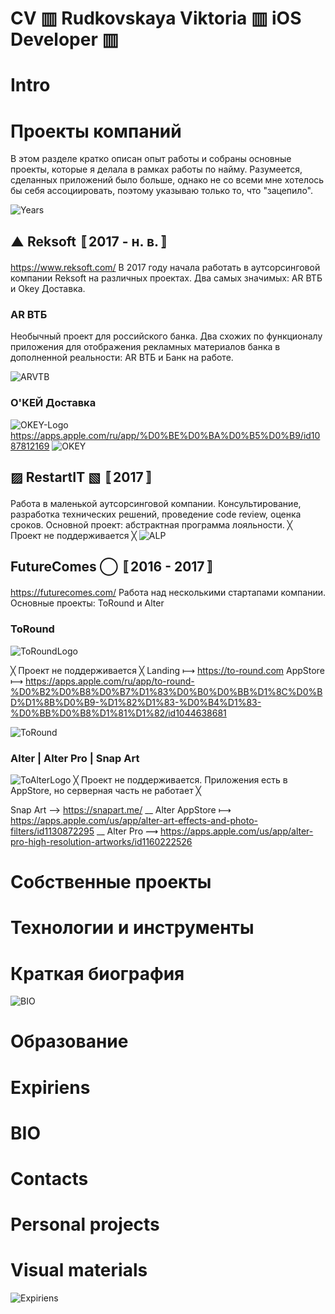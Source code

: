 # CV ▥ Rudkovskaya Viktoria ▥ iOS Developer ▥

# Intro

# Проекты компаний
В этом разделе  кратко описан опыт работы и собраны основные проекты, которые я делала в рамках работы по найму. Разумеется, сделанных приложений было больше, однако не со всеми мне хотелось бы себя ассоциировать, поэтому указываю только то, что "зацепило". 

![Years](https://github.com/VikRudkovskaya/CV/raw/master/Screens/exp-years.png)

## ▲ Reksoft 〚2017 - н. в.〛
https://www.reksoft.com/
В 2017 году начала работать в аутсорсинговой компании Reksoft на различных проектах. Два самых значимых: AR ВТБ  и Okey Доставка.

### AR ВТБ
Необычный проект для российского банка.
Два схожих по функционалу приложения для отображения рекламных материалов банка в дополненной реальности: AR ВТБ и Банк на работе.

![ARVTB](https://github.com/VikRudkovskaya/CV/raw/master/Screens/Exp-ARVTB-v4.png)

### О'КЕЙ Доставка
![OKEY-Logo](https://github.com/VikRudkovskaya/CV/raw/master/Screens/Logo-Okey.png)
https://apps.apple.com/ru/app/%D0%BE%D0%BA%D0%B5%D0%B9/id1087812169
![OKEY](https://github.com/VikRudkovskaya/CV/raw/master/Screens/Exp-Okey-v3.png)

## ▨ RestartIT ▧ 〚2017〛
Работа в маленькой аутсорсинговой компании. Консультирование, разработка технических решений, проведение code review, оценка сроков. Основной проект: абстрактная программа лояльности.
╳ Проект не поддерживается ╳
![ALP](https://github.com/VikRudkovskaya/CV/raw/master/Screens/Exp-AbstractLoyaltyProgramm-v4.png)

## FutureComes ◯ 〚2016 - 2017〛
https://futurecomes.com/ 
Работа над несколькими стартапами компании. Основные проекты: ToRound и Alter

### ToRound
![ToRoundLogo](https://github.com/VikRudkovskaya/CV/raw/master/Screens/Logo-ToRound-v2.png)

╳ Проект не поддерживается ╳
Landing ⟼ https://to-round.com
AppStore ⟼ https://apps.apple.com/ru/app/to-round-%D0%B2%D0%B8%D0%B7%D1%83%D0%B0%D0%BB%D1%8C%D0%BD%D1%8B%D0%B9-%D1%82%D1%83-%D0%B4%D1%83-%D0%BB%D0%B8%D1%81%D1%82/id1044638681

![ToRound](https://github.com/VikRudkovskaya/CV/raw/master/Screens/Exp-ToRound-v0.png)

### Alter | Alter Pro | Snap Art
![ToAlterLogo](https://github.com/VikRudkovskaya/CV/raw/master/Screens/Logo-Alter-v2.png)
╳ Проект не поддерживается. Приложения есть в AppStore, но серверная часть не работает ╳

Snap Art ⟶ https://snapart.me/
__
Alter AppStore ⟼  https://apps.apple.com/us/app/alter-art-effects-and-photo-filters/id1130872295
__
Alter Pro ⟿ https://apps.apple.com/us/app/alter-pro-high-resolution-artworks/id1160222526

# Собственные проекты

# Технологии и инструменты

# Краткая биография
![BIO](https://github.com/VikRudkovskaya/CV/raw/master/Screens/BIO-v6.png)

# Образование

# Expiriens

# BIO

# Contacts

# Personal projects

# Visual materials
![Expiriens](https://github.com/VikRudkovskaya/CV/raw/master/Screens/Exp-Maket-v2.png)


